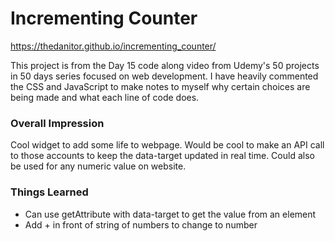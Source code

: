 # Incrementing Counter

https://thedanitor.github.io/incrementing_counter/

This project is from the Day 15 code along video from Udemy's 50 projects in 50 days series focused on web development. I have heavily commented the CSS and JavaScript to make notes to myself why certain choices are being made and what each line of code does.

### Overall Impression

Cool widget to add some life to webpage. Would be cool to make an API call to those accounts to keep the data-target updated in real time. Could also be used for any numeric value on website.

### Things Learned

* Can use getAttribute with data-target to get the value from an element
* Add + in front of string of numbers to change to number